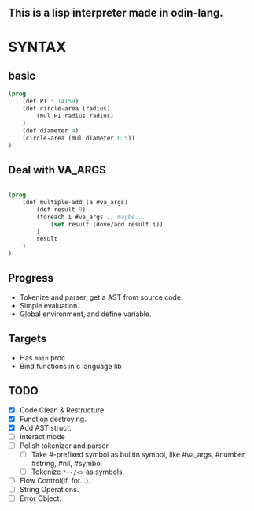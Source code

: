 ## This is a lisp interpreter made in odin-lang.

# SYNTAX

## basic

```lisp
(prog
    (def PI 3.14159)
    (def circle-area (radius)
        (mul PI radius radius)
    )
    (def diameter 4)
    (circle-area (mul diameter 0.5))
)

```

## Deal with VA_ARGS
```lisp

(prog
    (def multiple-add (a #va_args)
        (def result 0)
        (foreach i #va_args ;; maybe...
            (set result (dove/add result i))
        )
        result
    )
)

```

## Progress
- Tokenize and parser, get a AST from source code.
- Simple evaluation.
- Global environment, and define variable.

## Targets
- Has `main` proc
- Bind functions in c language lib

## TODO

- [x] Code Clean & Restructure.
- [x] Function destroying.
- [x] Add AST struct.
- [ ] Interact mode
- [ ] Polish tokenizer and parser.
	- [ ] Take #-prefixed symbol as builtin symbol, like #va_args, #number, #string, #nil, #symbol
	- [ ] Tokenize `*+-/<>` as symbols.
- [ ] Flow Control(if, for...).
- [ ] String Operations.
- [ ] Error Object.
